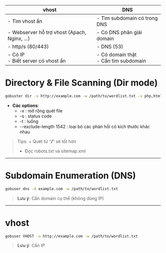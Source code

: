 
| **vhost**                                    | **DNS**                                   |
| -------------------------------------------- | ----------------------------------------- |
| - Tìm vhost ẩn                               | - Tìm subdomain có trong DNS              |
| - Webserver hỗ trợ vhost (Apach, Nginx, ...) | - Có DNS phân giải domain                 |
| - http/s (80/443)                            | - DNS (53)                                |
| - Có IP  <br>- Biết server có vhost ẩn       | - Có domain thật  <br>- Cần tìm subdomain |

# Directory & File Scanning (Dir mode)

```Bash
gobuster dir -u http://example.com -w /path/to/wordlist.txt -x php,html -s 200,403
```

- **Các options**:
    - -x : mở rộng quét file
    - -s : status code
    - -t : luồng
    - --exclude-length 1542 : loại bỏ các phản hồi có kích thước khác nhau

> Tips: + Quét từ “**/**” sẽ tốt hơn  
> + Đọc robots.txt và sitemap.xml

---

# Subdomain Enumeration (DNS)

```Bash
gobuser dns -d example.com -w /path/to/wordlist.txt
```

> **Lưu ý**: Cần domain cụ thể (không dùng IP)

---

# vhost

```Bash
gobuser VHOST -u http://example.com -w /path/to/wordlist.txt
```

> **Lưu ý**: Cần IP